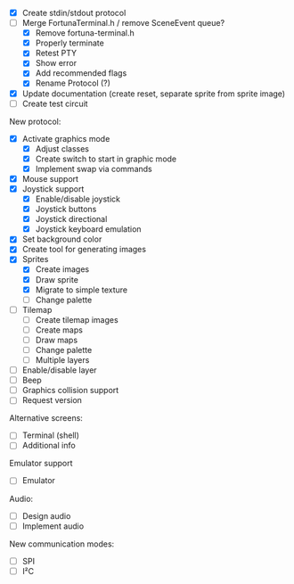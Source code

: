 - [x] Create stdin/stdout protocol
- [ ] Merge FortunaTerminal.h / remove SceneEvent queue?
  - [x] Remove fortuna-terminal.h
  - [x] Properly terminate
  - [x] Retest PTY
  - [x] Show error
  - [x] Add recommended flags
  - [x] Rename Protocol (?)
- [x] Update documentation (create reset, separate sprite from sprite image)
- [ ] Create test circuit

New protocol:
  - [x] Activate graphics mode
    - [x] Adjust classes
    - [x] Create switch to start in graphic mode
    - [x] Implement swap via commands
  - [x] Mouse support
  - [x] Joystick support
    - [x] Enable/disable joystick
    - [x] Joystick buttons
    - [x] Joystick directional
    - [x] Joystick keyboard emulation
  - [x] Set background color
  - [x] Create tool for generating images
  - [x] Sprites
    - [x] Create images
    - [x] Draw sprite
    - [x] Migrate to simple texture
    - [ ] Change palette
  - [ ] Tilemap
    - [ ] Create tilemap images
    - [ ] Create maps
    - [ ] Draw maps
    - [ ] Change palette
    - [ ] Multiple layers
  - [ ] Enable/disable layer
  - [ ] Beep
  - [ ] Graphics collision support
  - [ ] Request version

Alternative screens:
  - [ ] Terminal (shell)
  - [ ] Additional info

Emulator support
  - [ ] Emulator

Audio:
  - [ ] Design audio
  - [ ] Implement audio

New communication modes:
  - [ ] SPI
  - [ ] I²C